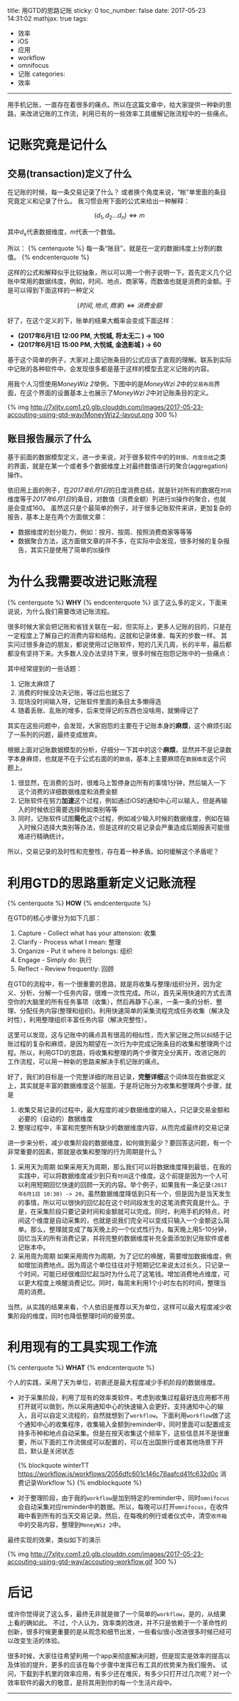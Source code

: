 title: 用GTD的思路记账
sticky: 0
toc_number: false
date: 2017-05-23 14:31:02
mathjax: true
tags:
- 效率
- iOS
- 应用
- workflow
- omnifocus
- 记账
categories:
- 效率
---

用手机记账，一直存在着很多的痛点。所以在这篇文章中，给大家提供一种新的思路，来改进记账的工作流，利用已有的一些效率工具缓解记账流程中的一些痛点。


<!--more-->

# 记账究竟是记什么

## 交易(transaction)定义了什么
在记账的时候，每一条交易记录了什么？
或者换个角度来说，“帐”单里面的条目究竟定义和记录了什么。
我习惯会用下面的公式来给出一种解释：

$$ (d_1,d_2 ... d_n ) \iff m$$

其中$d_x$代表数据维度，$m$代表一个数值。
    
所以：
{% centerquote %} 每一条“账目”，就是在一定的数据纬度上分割的数值。 {% endcenterquote %}


这样的公式和解释似乎比较抽象，所以可以用一个例子说明一下。首先定义几个记账中常用的数据纬度，例如，时间、地点、商家等，而数值也就是消费的金额。于是可以得到下面这样的一种定义

$$(时间, 地点, 商家) \iff 消费金额 $$

好了，在这个定义的下，账单的结果大概率会变成下面这样：
- **(2017年6月1日 12:00 PM, 大悦城, 将太无二 ) -> 100**
- **(2017年6月1日 15:00 PM, 大悦城, 金逸影城 ) -> 60**

基于这个简单的例子，大家对上面记账条目的公式应该了直观的理解。联系到实际中记账的各种软件中，会发现很多都是基于这样的模型去定义记账的内容。

用我个人习惯使用*MoneyWiz 2*举例，下图中的是*MoneyWzi 2*中的`交易布局`界面，在这个界面的设置基本上也展示了*MoneyWzi 2*中对记账条目的定义。

{% img http://7xljtv.com1.z0.glb.clouddn.com/images/2017-05-23-accouting-using-gtd-way/MoneyWiz2-layout.png 300 %}


## 账目报告展示了什么
基于前面的数据模型定义，进一步来说，对于很多软件中的的`财报`、`月度总结`之类的界面，就是在某一个或者多个数据维度上对最终数值进行的聚合(aggregation)操作。

依旧用上面的例子，在*2017年6月1日*的日度消费总结，就是针对所有的数据在`时间`维度等于*2017年6月1日*的条目，对数值（消费金额）列进行`加`操作的聚合，也就是会变成160。
虽然这只是个最简单的例子，对于很多记账软件来讲，更加复杂的报告，基本上是在两个方面做文章：
- 数据维度的划分能力，例如：按月、按周、按照消费商家等等等
- 数据聚合方法，这方面做文章的并不多，在实际中会发现，很多时候的复杂报告，其实只是使用了简单的`加`操作



# 为什么我需要改进记账流程
{% centerquote %} **WHY** {% endcenterquote %}
谈了这么多的定义，下面来说说，为什么我们需要改进记账流程。

很多时候大家会把记账和省钱关联在一起，但实际上，更多人记账的目的，只是在一定程度上了解自己的消费内容和结构，这就和记录体重、每天的步数一样。
其实问过很多身边的朋友，都说使用过记账软件，短的几天几周，长的半年，最后都都没有坚持下来。大多数人没办法坚持下来，很多时候在抱怨记账中的一些痛点：

其中经常提到的一些话题：
1. 记账太麻烦了
2. 消费的时候没功夫记账，等过后也就忘了
3. 现场没时间输入呀，记账软件里面的条目太多懒得选
4. 随着丢账、乱账的增多，后来觉得记的东西也没啥用，就懒得记了

其实在这些问题中，会发现，大家抱怨的主要在于记账本身的**麻烦**，这个麻烦引起了一系列的问题，最终变成放弃。

根据上面对记账数据模型的分析，仔细分一下其中的这个**麻烦**，显然并不是记录数字本身麻烦，也就是不在于公式右面的的`数值`，基本上主要麻烦在`数据维度`这个问题上。
1. 很显然，在消费的当时，很难马上暂停身边所有的事情1分钟，然后输入一下这个消费的详细数据维度和消费金额
2. 记账软件在努力**加速**这个过程，例如通过iOS的通知中心可以输入，但是再输入的时候依旧需要选择例如类别等等
3. 同时，记账软件试图**简化**这个过程，例如减少输入时候的数据维度，例如在输入时候只选择大类别等办法，但是这样的交易记录会严重造成后期报表可能很难进行精确统计。

所以，交易记录的及时性和完整性，存在着一种矛盾。如何缓解这个矛盾呢？

# 利用GTD的思路重新定义记账流程
{% centerquote %} **HOW** {% endcenterquote %}

在GTD的核心步骤分为如下几部：
1. Capture - Collect what has your attension: 收集
2. Clarify - Process what I mean: 整理
3. Organize - Put it where it belongs: 组织
4. Engage - Simply do: 执行
5. Reflect - Review frequently: 回顾

在GTD的流程中，有一个很重要的思路，就是将收集与整理/组织分开。因为定义、分析、分解一个任务内容，很难一次性完成。所以，首先采用快速的方式去清空你的大脑里的所有任务事项（收集），然后再静下心来，一条一条的分析、整理、分配任务内容(整理和组织)。利用快速简单的采集流程完成任务收集（解决及时性），利用整理组织丰富任务内容（解决完整性）。

这里可以发现，这与记账中的痛点具有很高的相似性，而大家记账之所以纠结于记账过程的复杂和麻烦，是因为期望在一次行为中完成记账条目的收集和整理两个过程。所以，利用GTD的思路，将收集和整理的两个步骤完全分离开，改进记账的工作流程，可以用一种新的思路来解决手机记账的痛点。

好了，我们的目标是一个完整详细的账目记录，**完整详细**这个词体现在数据定义上，其实就是丰富的数据维度这个层面，于是将记账分为收集和整理两个步骤，就是
1. 收集交易记录的过程中，最大程度的减少数据维度的输入，只记录交易金额和必要的（自动的）数据维度
2. 整理过程中，丰富和完整所有缺少的数据维度内容，从而完成最终的交易记录


进一步来分析，减少收集阶段的数据维度，如何做到最少？要回答这问题，有一个非常重要的因素，那就是收集和整理的行为周期是什么？
1. 采用天为周期
   如果采用天为周期，那么我们可以将数据维度降到最低，在我的实践中，可以将数据维度减少到只有`时间`这个维度。这个前提是因为一个人可以利用短期回忆快速的回顾一天的内容。举个例子，如果我有一条记录`(2017年6月1日 10:30) -> 20`，虽然数据维度降低到只有一个，但是因为是当天发生的事情，所以可以很快的回忆起在这个时间段发生的这笔消费究竟是什么。于是，在采集阶段只要记录时间和金额就可以完成。同时，利用手机的特点，时间这个维度是自动采集的，也就是说我们完全可以变成只输入一个金额这么简单。那么，整理就变成了每天晚上的一个仪式性行为，每天晚上用5-10分钟，回忆当天的所有消费记录，并将完整的数据维度补充全面添加到记账软件或者记账本中。
2. 采用周为周期
   如果采用周作为周期，为了记忆的唤醒，需要增加数据维度，例如增加消费地点。因为周这个单位往往对于短期记忆来说太过长久，只记录一个时间，可能已经很难回忆起当时为什么花了这笔钱。增加消费地点维度，可以更大程度上唤醒消费记忆。同时，每周末利用1个小时左右的时间，整理当周的消费。


当然，从实践的结果来看，个人依旧是推荐以天为单位，这样可以最大程度减少收集阶段的维度，同时也降低整理时间的疲劳度。



# 利用现有的工具实现工作流
{% centerquote %} **WHAT** {% endcenterquote %}

个人的实践，采用了天为单位，初衷还是最大程度减少手机阶段的数据维度。

- 对于采集阶段，利用了现有的效率类软件，考虑到收集过程最好连应用都不用打开就可以做到，所以采用通知中心的快速输入会更好。支持通知中心的输入，且可以自定义流程的，自然就想到了`workflow`。下面利用`workflow`做了这个通知中心的收集程序，收集输入金额到reminder中，同时里面可以配置成支持多币种和地点自动采集。但是在按天收集这个频率下，这些信息并不是很重要，所以下面的工作流做成可以配置的，可以在出国旅行或者其他场景下开启，默认是关闭状态

    {% blockquote winterTT https://workflow.is/workflows/2056dfc601c146c78aafcd41fc632d0c 消费记录Workflow %}
    {% endblockquote %}


- 对于整理阶段，由于我的`workflow`是加到特定的reminder中，同时`omnifocus`会自动采集对应reminder中的数据。所以，每晚可以打开`omnifocus`，在收件箱中看到所有的当天交易记录。然后，在每晚的例行或者仪式中，清空`收件箱`中的交易内容，整理到`MoneyWiz 2`中。

最终实现的效果，类似如下的演示

{% img   http://7xljtv.com1.z0.glb.clouddn.com/images/2017-05-23-accouting-using-gtd-way/accouting-workflow.gif 300 %}


# 后记
或许你觉得说了这么多，最终无非就是做了一个简单的`workflow`，是的，从结果上看的确如此。
不过，个人认为，效率类的改进，并不只是依赖于一个革命性的创新，很多时候更重要的是从观念和细节出发，一些看似很小改进很多时候已经可以改变生活的体验。

很多时候，大家往往希望利用一个app来彻底解决问题，但是现实是效率的提高以及体验的提升，更多的应该在每个步骤中发挥已有工具的优势来为我们服务。
试问，下载到手机里的效率应用，有多少还在堆灰，有多少只打开过几次呢？对一个效率软件的最大的敬意，是将其用到你的每一个生活片段中。


---

